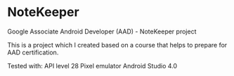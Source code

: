 # NoteKeeper
Google Associate Android Developer (AAD) - NoteKeeper project

This is a project which I created based on a course that helps to prepare for AAD certification.

Tested with:
API level 28
Pixel emulator
Android Studio 4.0
